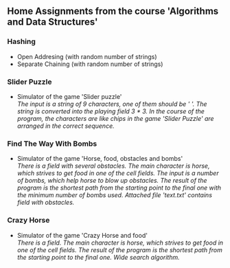 <h2>Home Assignments from the course 'Algorithms and Data Structures' </h2>
<h3> Hashing </br> </h3>
<ul>
  <li>Open Addresing (with random number of strings) </li>
  <li>Separate Chaining (with random number of strings)</li>
</ul>

<h3> Slider Puzzle </br> </h3>
<ul>
  <li>Simulator of the game 'Slider puzzle'</li>
  <i>The input is a string of 9 characters, one of them should be ' '. The string is converted into the playing field 3 * 3. In the course of the program, the characters are like chips in the game 'Slider Puzzle' are arranged in the correct sequence.</i>
</ul>

<h3> Find The Way With Bombs </br> </h3>
<ul>
  <li>Simulator of the game 'Horse, food, obstacles and bombs'</li>
  <i>There is a field with several obstacles. The main character is horse, which strives to get food in one of the cell fields. The input is a number of bombs, which help horse to blow up obstacles. The result of the program is the shortest path from the starting point to the final one with the minimum number of bombs used. Attached file 'text.txt' contains field with obstacles. </i>
</ul>

<h3> Crazy Horse </br> </h3>
<ul>
  <li>Simulator of the game 'Crazy Horse and food'</li>
  <i>There is a field. The main character is horse, which strives to get food in one of the cell fields. The result of the program is the shortest path from the starting point to the final one. Wide search algorithm. </i>
</ul>
